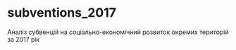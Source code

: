 # subventions_2017
Аналіз субвенцій на соціально-економічний розвиток окремих територій за 2017 рік
